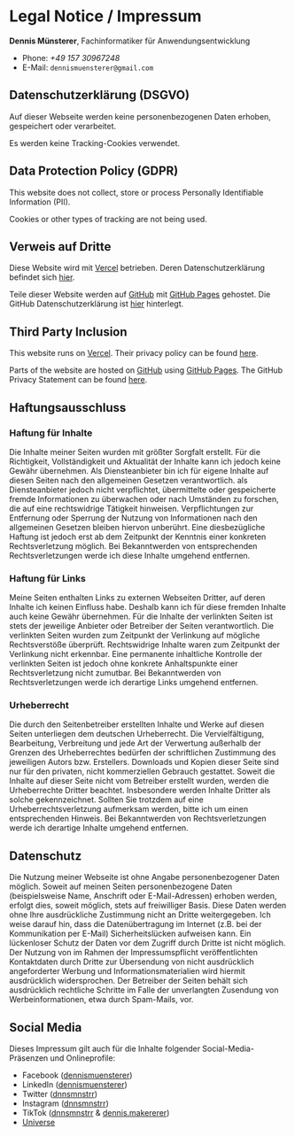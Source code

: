 # Legal Notice / Impressum

__Dennis Münsterer__, Fachinformatiker für Anwendungsentwicklung

- Phone: *+49 157 30967248*
- E-Mail: `dennismuensterer@gmail.com`

## Datenschutzerklärung (DSGVO)
Auf dieser Webseite werden keine personenbezogenen Daten erhoben, gespeichert oder verarbeitet. 

Es werden keine Tracking-Cookies verwendet.

## Data Protection Policy (GDPR)
This website does not collect, store or process Personally Identifiable Information (PII).  

Cookies or other types of tracking are not being used.

## Verweis auf Dritte
Diese Website wird mit [Vercel](https://vercel.com/) betrieben. Deren Datenschutzerklärung befindet sich [hier](https://vercel.com/legal/privacy-policy).

Teile dieser Website werden auf [GitHub](https://www.github.com/) mit [GitHub Pages](https://help.github.com/articles/what-is-github-pages/) gehostet. Die GitHub Datenschutzerklärung ist [hier](https://docs.github.com/de/site-policy/privacy-policies/github-privacy-statement) hinterlegt.

## Third Party Inclusion
This website runs on [Vercel](https://vercel.com/). Their privacy policy can be found [here](https://vercel.com/legal/privacy-policy).

Parts of the website are hosted on [GitHub](https://www.github.com/) using [GitHub Pages](https://help.github.com/articles/what-is-github-pages/). The GitHub Privacy Statement can be found [here](https://docs.github.com/en/site-policy/privacy-policies/github-privacy-statement).


## Haftungsausschluss

### Haftung für Inhalte

Die Inhalte meiner Seiten wurden mit größter Sorgfalt erstellt. Für die Richtigkeit, Vollständigkeit und Aktualität der Inhalte kann ich jedoch keine Gewähr übernehmen. Als Diensteanbieter bin ich für eigene Inhalte auf diesen Seiten nach den allgemeinen Gesetzen verantwortlich. als Diensteanbieter jedoch nicht verpflichtet, übermittelte oder gespeicherte fremde Informationen zu überwachen oder nach Umständen zu forschen, die auf eine rechtswidrige Tätigkeit hinweisen. Verpflichtungen zur Entfernung oder Sperrung der Nutzung von Informationen nach den allgemeinen Gesetzen bleiben hiervon unberührt. Eine diesbezügliche Haftung ist jedoch erst ab dem Zeitpunkt der Kenntnis einer konkreten Rechtsverletzung möglich. Bei Bekanntwerden von entsprechenden Rechtsverletzungen werde ich diese Inhalte umgehend entfernen.

### Haftung für Links

Meine Seiten enthalten Links zu externen Webseiten Dritter, auf deren Inhalte ich keinen Einfluss habe. Deshalb kann ich für diese fremden Inhalte auch keine Gewähr übernehmen. Für die Inhalte der verlinkten Seiten ist stets der jeweilige Anbieter oder Betreiber der Seiten verantwortlich. Die verlinkten Seiten wurden zum Zeitpunkt der Verlinkung auf mögliche Rechtsverstöße überprüft. Rechtswidrige Inhalte waren zum Zeitpunkt der Verlinkung nicht erkennbar. Eine permanente inhaltliche Kontrolle der verlinkten Seiten ist jedoch ohne konkrete Anhaltspunkte einer Rechtsverletzung nicht zumutbar. Bei Bekanntwerden von Rechtsverletzungen werde ich derartige Links umgehend entfernen.

### Urheberrecht

Die durch den Seitenbetreiber erstellten Inhalte und Werke auf diesen Seiten unterliegen dem deutschen Urheberrecht. Die Vervielfältigung, Bearbeitung, Verbreitung und jede Art der Verwertung außerhalb der Grenzen des Urheberrechtes bedürfen der schriftlichen Zustimmung des jeweiligen Autors bzw. Erstellers. Downloads und Kopien dieser Seite sind nur für den privaten, nicht kommerziellen Gebrauch gestattet. Soweit die Inhalte auf dieser Seite nicht vom Betreiber erstellt wurden, werden die Urheberrechte Dritter beachtet. Insbesondere werden Inhalte Dritter als solche gekennzeichnet. Sollten Sie trotzdem auf eine Urheberrechtsverletzung aufmerksam werden, bitte ich um einen entsprechenden Hinweis. Bei Bekanntwerden von Rechtsverletzungen werde ich derartige Inhalte umgehend entfernen.

## Datenschutz

Die Nutzung meiner Webseite ist ohne Angabe personenbezogener Daten möglich. Soweit auf meinen Seiten personenbezogene Daten (beispielsweise Name, Anschrift oder E-Mail-Adressen) erhoben werden, erfolgt dies, soweit möglich, stets auf freiwilliger Basis. Diese Daten werden ohne Ihre ausdrückliche Zustimmung nicht an Dritte weitergegeben.
Ich weise darauf hin, dass die Datenübertragung im Internet (z.B. bei der Kommunikation per E-Mail) Sicherheitslücken aufweisen kann. Ein lückenloser Schutz der Daten vor dem Zugriff durch Dritte ist nicht möglich.
Der Nutzung von im Rahmen der Impressumspflicht veröffentlichten Kontaktdaten durch Dritte zur Übersendung von nicht ausdrücklich angeforderter Werbung und Informationsmaterialien wird hiermit ausdrücklich widersprochen. Der Betreiber der Seiten behält sich ausdrücklich rechtliche Schritte im Falle der unverlangten Zusendung von Werbeinformationen, etwa durch Spam-Mails, vor.

## Social Media

Dieses Impressum gilt auch für die Inhalte folgender Social-Media-Präsenzen und Onlineprofile:
- Facebook ([dennismuensterer](https://facebook.com/dennismuensterer))
- LinkedIn ([dennismuensterer](https://www.linkedin.com/in/dennismuensterer))
- Twitter ([dnnsmnstrr](https://twitter.com/dnnsmnstrr))
- Instagram ([dnnsmnstrr](https://www.instagram.com/dnnsmnstrr))
- TikTok ([dnnsmnstrr](https://www.tiktok.com/@dnnsmnstrr) & [dennis.makererer](https://www.tiktok.com/@dennis.makerer))
- [Universe](https://dnnsmnstrr.onuniverse.com/)
